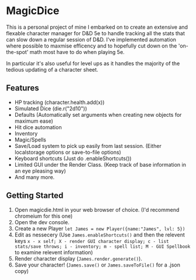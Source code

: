 # MagicDice
This is a personal project of mine I embarked on to create an extensive and flexable character manager for D&D 5e to handle tracking all the stats that can slow down a regular session of D&D. I've implemented automation where possible to maxmise efficency and to hopefully cut down on the 'on-the-spot' math most have to do when playing 5e.

In particular it's also useful for level ups as it handles the majority of the tedious updating of a character sheet.

## Features
- HP tracking (character.health.add(x))
- Simulated Dice (die.r("2d10"))
- Defaults (Automatically set arguments when creating new objects for maximum ease)
- Hit dice automation
- Inventory
- Magic/Spells
- Save/Load system to pick up easily from last session. (Either localstorage options or save-to-file options)
- Keyboard shortcuts (Just do <yourcharacter>.enableShortcuts())
- Limited GUI under the Render Class. (Keep track of base information in an eye pleasing way)
- And many more.
  
## Getting Started
1. Open magicdie.html in your web browser of choice. (I'd recommend chromeium for this one)
1. Open the dev console.
1. Create a new Player `let James = new Player({name:"James", lvl: 5})`
1. Edit as nessecery (Use `James.enableShortcuts()` and then the relevent keys `x - x self; X - render GUI character display; c - list stats/save throws; i - inventory; m - spell list; M - GUI Spellbook` to examine relevent information)
1. Render character display (`James.render.generate()`).
1. Save your character! (`James.save()` or `James.saveToFile()` for a .json copy)
